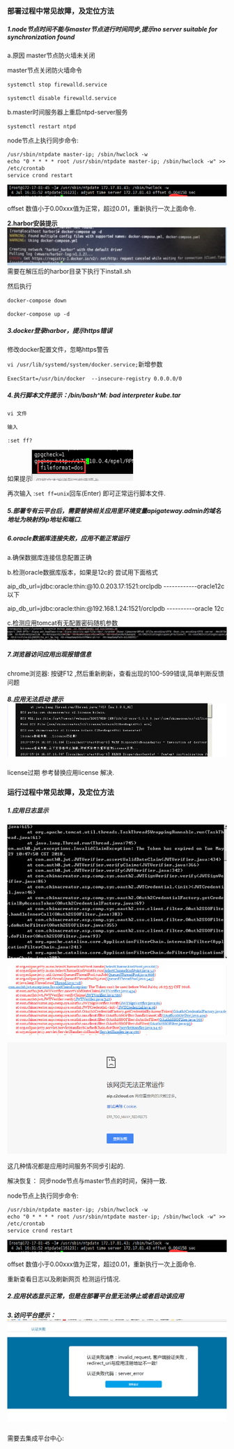 ### 部署过程中常见故障，及定位方法

##### **1.node节点时间不能与master节点进行时间同步,提示no server suitable for synchronization found**

a.原因 master节点防火墙未关闭

master节点关闭防火墙命令

`systemctl stop firewalld.service`

`systemctl disable firewalld.service`

b.master时间服务器上重启ntpd-server服务

`systemctl restart ntpd`

node节点上执行同步命令:

```
/usr/sbin/ntpdate master-ip; /sbin/hwclock -w
echo "0 * * * * root /usr/sbin/ntpdate master-ip; /sbin/hwclock -w" >> /etc/crontab
service crond restart
```

![](/assets/30.png)

offset 数值小于0.00xxx值为正常，超过0.01，重新执行一次上面命令.

**2.harbor安装提示**![](/assets/12.png)需要在解压后的harbor目录下执行下install.sh

然后执行

`docker-compose down`

`docker-compose up -d`

##### **3.docker登录harbor，提示https错误**

修改docker配置文件，忽略https警告

`vi /usr/lib/systemd/system/docker.service;`新增参数

`ExecStart=/usr/bin/docker  --insecure-registry 0.0.0.0/0`

##### **4.执行脚本文件提示：/bin/bash^M: bad interpreter kube.tar**

`vi 文件`

`输入`

`:set ff?`

如果提示![](/assets/13.png)

再次输入 :`set ff=unix`回车\(Enter\) 即可正常运行脚本文件.

##### **5.部署专有云平台后，需要替换相关应用里环境变量apigateway.admin的域名地址为映射的ip地址和端口.**

##### **6.oracle数据库连接失败，应用不能正常运行**

a.确保数据库连接信息配置正确

b.检测oracle数据库版本，如果是12c的 尝试用下面格式

aip\_db\_url=jdbc:oracle:thin:@10.0.203.17:1521:orclpdb  ------------oracle12c以下

aip\_db\_url=jdbc:oracle:thin:@192.168.1.24:1521/orclpdb ----------oracle 12c

c.检测应用tomcat有无配置密码随机参数![](/assets/17.jpg)

##### **7.浏览器访问应用出现报错信息**

chrome浏览器: 按键F12 ,然后重新刷新，查看出现的100-599错误,简单判断反馈问题

##### **8.应用无法启动 提示**![](/assets/14.png)

license过期 参考替换应用license 解决.

### 运行过程中常见故障，及定位方法

##### **1.应用日志显示**

![](/assets/29.png)

![](/assets/29-2.png)

![](/assets/29-1.png)

这几种情况都是应用时间服务不同步引起的.

解决恢复： 同步node节点与master节点的时间，保持一致.

node节点上执行同步命令:

```
/usr/sbin/ntpdate master-ip; /sbin/hwclock -w
echo "0 * * * * root /usr/sbin/ntpdate master-ip; /sbin/hwclock -w" >> /etc/crontab
service crond restart
```

![](/assets/30.png)

offset 数值小于0.00xxx值为正常，超过0.01，重新执行一次上面命令.

重新查看日志以及刷新网页 检测运行情况.

##### 2.应用状态显示正常，但是在部署平台里无法停止或者启动该应用





##### 3.访问平台提示：![](/assets/invalid.png)

需要去集成平台中心:



